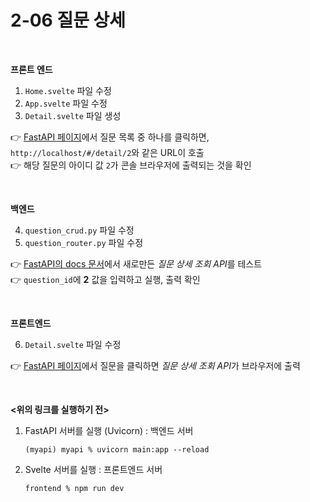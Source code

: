 # 2-06 질문 상세

<br>

**프론트 엔드**
1. `Home.svelte` 파일 수정
2. `App.svelte` 파일 수정
3. `Detail.svelte` 파일 생성  

👉 [FastAPI 페이지](http://localhost:5173)에서 질문 목록 중 하나를 클릭하면, `http://localhost/#/detail/2`와 같은 URL이 호출  
👉 해당 질문의 아이디 값 `2`가 콘솔 브라우저에 출력되는 것을 확인

<br>

**백엔드**  

4. `question_crud.py` 파일 수정  
5. `question_router.py` 파일 수정  

👉 [FastAPI의 docs 문서](http://localhost:8000/docs)에서 새로만든 *질문 상세 조회 API*를 테스트  
👉 `question_id`에 **2** 값을 입력하고 실행, 출력 확인

<br>

**프론트엔드**  

6. `Detail.svelte` 파일 수정

👉 [FastAPI 페이지](http://localhost:5173)에서 질문을 클릭하면 *질문 상세 조회 API*가 브라우저에 출력

<br>

**<위의 링크를 실행하기 전>**

1. FastAPI 서버를 실행 (Uvicorn) : 백엔드 서버
    ```
    (myapi) myapi % uvicorn main:app --reload
    ```
2. Svelte 서버를 실행 : 프론트엔드 서버
    ```
    frontend % npm run dev
    ```